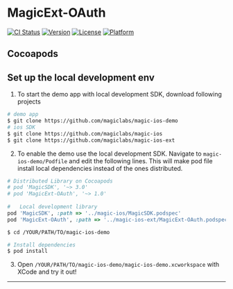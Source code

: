 # MagicExt-OAuth
[![CI Status](https://img.shields.io/travis/Ethella/MagicExt-OAuth.svg?style=flat)](https://travis-ci.org/Ethella/MagicExt-OAuth)
[![Version](https://img.shields.io/cocoapods/v/MagicExt-OAuth.svg?style=flat)](https://cocoapods.org/pods/MagicExt-OAuth)
[![License](https://img.shields.io/cocoapods/l/MagicExt-OAuth.svg?style=flat)](https://cocoapods.org/pods/MagicExt-OAuth)
[![Platform](https://img.shields.io/cocoapods/p/MagicExt-OAuth.svg?style=flat)](https://cocoapods.org/pods/MagicExt-OAuth)

Cocoapods
---
## Set up the local development env
1. To start the demo app with local development SDK, download following projects
```bash
# demo app
$ git clone https://github.com/magiclabs/magic-ios-demo
# ios SDK
$ git clone https://github.com/magiclabs/magic-ios
$ git clone https://github.com/magiclabs/magic-ios-ext
```

2. To enable the demo use the local development SDK. Navigate to `magic-ios-demo/Podfile` and edit the following lines.
   This will make pod file install local dependencies instead of the ones distributed.

```ruby 
# Distributed Library on Cocoapods
# pod 'MagicSDK', '~> 3.0'
# pod 'MagicExt-OAuth', '~> 1.0'
    
#   Local development library
pod 'MagicSDK', :path => '../magic-ios/MagicSDK.podspec'
pod 'MagicExt-OAuth', :path => '../magic-ios-ext/MagicExt-OAuth.podspec'
```

```bash
$ cd /YOUR/PATH/TO/magic-ios-demo

# Install dependencies
$ pod install
```

3. Open `/YOUR/PATH/TO/magic-ios-demo/magic-ios-demo.xcworkspace` with XCode and try it out!

---

